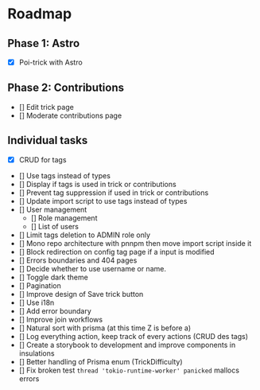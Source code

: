 # Roadmap

## Phase 1: Astro

-   [x] Poi-trick with Astro

## Phase 2: Contributions

-   [] Edit trick page
-   [] Moderate contributions page

## Individual tasks

-   [x] CRUD for tags
-   [] Use tags instead of types
-   [] Display if tags is used in trick or contributions
-   [] Prevent tag suppression if used in trick or contributions
-   [] Update import script to use tags instead of types
-   [] User management
    -   [] Role management
    -   [] List of users
-   [] Limit tags deletion to ADMIN role only
-   [] Mono repo architecture with pnnpm then move import script inside it
-   [] Block redirection on config tag page if a input is modified
-   [] Errors boundaries and 404 pages
-   [] Decide whether to use username or name.
-   [] Toggle dark theme
-   [] Pagination
-   [] Improve design of Save trick button
-   [] Use i18n
-   [] Add error boundary
-   [] Improve join workflows
-   [] Natural sort with prisma (at this time Z is before a)
-   [] Log everything action, keep track of every actions (CRUD des tags)
-   [] Create a storybook to development and improve components in insulations
-   [] Better handling of Prisma enum (TrickDifficulty)
-   [] Fix broken test `thread 'tokio-runtime-worker' panicked` mallocs errors